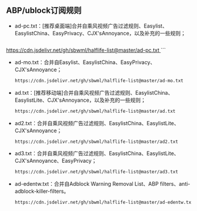 ## ABP/ublock订阅规则
- ad-pc.txt：[推荐桌面端]合并自乘风视频广告过滤规则、Easylist、EasylistChina、EasyPrivacy、CJX'sAnnoyance，以及补充的一些规则；
  ```html
[  https://cdn.jsdelivr.net/gh/sbwml/halflife-list@master/ad-pc.txt
](https://github.com/Stan370/halflife-list/blob/master/ad-pc.txt)  ```
- ad-mo.txt：合并自Easylist、EasylistChina、EasyPrivacy、CJX'sAnnoyance；
  ```html
  https://cdn.jsdelivr.net/gh/sbwml/halflife-list@master/ad-mo.txt
  ```
- ad.txt：[推荐移动端]合并自乘风视频广告过滤规则、EasylistChina、EasylistLite、CJX'sAnnoyance，以及补充的一些规则；
  ```html
  https://cdn.jsdelivr.net/gh/sbwml/halflife-list@master/ad.txt
  ```
- ad2.txt：合并自乘风视频广告过滤规则、EasylistChina、EasylistLite、CJX'sAnnoyance；
  ```html
  https://cdn.jsdelivr.net/gh/sbwml/halflife-list@master/ad2.txt
  ```
- ad3.txt：合并自乘风视频广告过滤规则、EasylistChina、EasylistLite、CJX'sAnnoyance、EasyPrivacy；
  ```html
  https://cdn.jsdelivr.net/gh/sbwml/halflife-list@master/ad3.txt
  ```
- ad-edentw.txt：合并自Adblock Warning Removal List、ABP filters、anti-adblock-killer-filters。
  ```html
  https://cdn.jsdelivr.net/gh/sbwml/halflife-list@master/ad-edentw.txt
  ```
